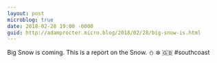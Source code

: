 ```yaml
---
layout: post
microblog: true
date: 2018-02-28 19:00 -0000
guid: http://adamprocter.micro.blog/2018/02/28/big-snow-is.html
---
```

Big Snow is coming. This is a report on the Snow. ⛄️ ❄️ 🇬🇧 #southcoast
